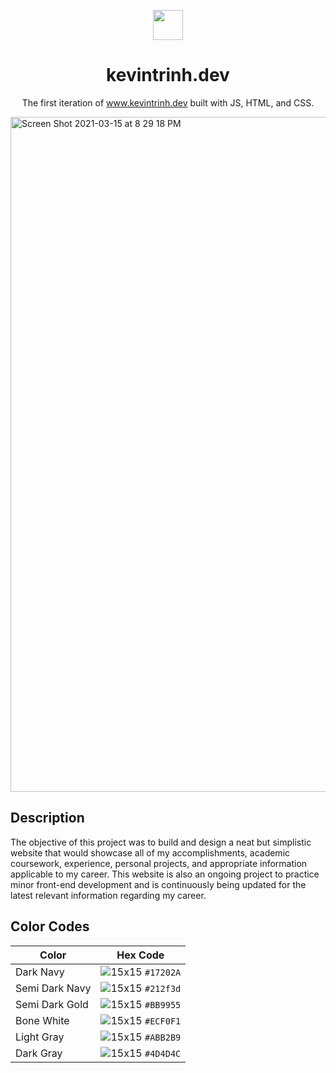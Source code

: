 <p align="center">
  <img width="48" src="https://emojipedia-us.s3.dualstack.us-west-1.amazonaws.com/thumbs/120/apple/285/man-technologist-light-skin-tone_1f468-1f3fb-200d-1f4bb.png"/>
</p>

<h1 align="center">
  kevintrinh.dev
</h1>
<p align="center">
  The first iteration of <a href="https://www.kevintrinh.dev" target="_blank">www.kevintrinh.dev</a> built with JS, HTML, and CSS.
</p>

<img width="1080" alt="Screen Shot 2021-03-15 at 8 29 18 PM" src="https://user-images.githubusercontent.com/48145892/196124376-180430a9-3742-4b55-b139-c550c3b0bd24.gif">

## Description
The objective of this project was to build and design a neat but simplistic website that would showcase all of my accomplishments, academic coursework, experience, personal projects, and appropriate information applicable to my career. This website is also an ongoing project to practice minor front-end development and is continuously being updated for the latest relevant information regarding my career. 


## Color Codes

| Color          | Hex Code                                                           |
| -------------- | ------------------------------------------------------------------ |
| Dark Navy      | ![15x15](https://singlecolorimage.com/get/17202a/15x15) `#17202A`  |
| Semi Dark Navy | ![15x15](https://singlecolorimage.com/get/212f3d/15x15) `#212f3d`  |
| Semi Dark Gold | ![15x15](https://singlecolorimage.com/get/BB9955/15x15) `#BB9955`  |
| Bone White     | ![15x15](https://singlecolorimage.com/get/ECF0F1/15x15) `#ECF0F1`  |
| Light Gray     | ![15x15](https://singlecolorimage.com/get/ABB2B9/15x15) `#ABB2B9`  |
| Dark Gray      | ![15x15](https://singlecolorimage.com/get/4D4D4C/15x15) `#4D4D4C`  |
